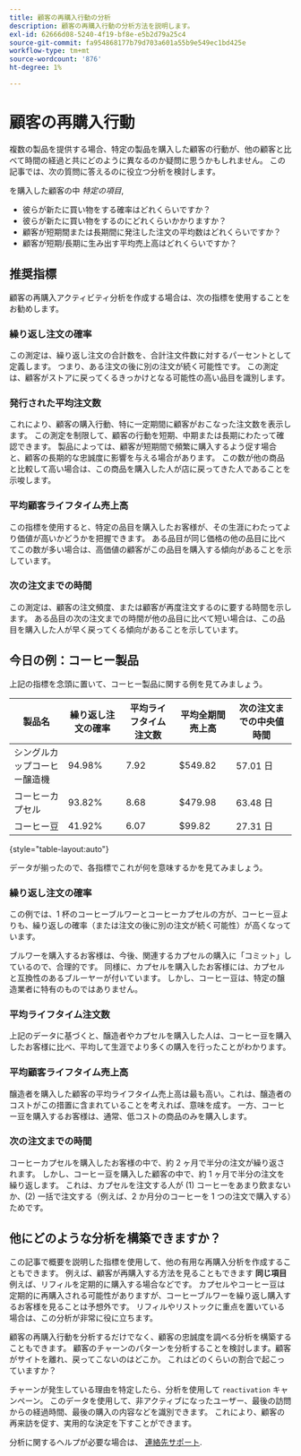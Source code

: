 ```yaml
---
title: 顧客の再購入行動の分析
description: 顧客の再購入行動の分析方法を説明します。
exl-id: 62666d08-5240-4f19-bf8e-e5b2d79a25c4
source-git-commit: fa954868177b79d703a601a55b9e549ec1bd425e
workflow-type: tm+mt
source-wordcount: '876'
ht-degree: 1%

---
```


# 顧客の再購入行動

複数の製品を提供する場合、特定の製品を購入した顧客の行動が、他の顧客と比べて時間の経過と共にどのように異なるのか疑問に思うかもしれません。 この記事では、次の質問に答えるのに役立つ分析を検討します。

を購入した顧客の中 *特定の項目*,

* 彼らが新たに買い物をする確率はどれくらいですか？
* 彼らが新たに買い物をするのにどれくらいかかりますか？
* 顧客が短期間または長期間に発注した注文の平均数はどれくらいですか？
* 顧客が短期/長期に生み出す平均売上高はどれくらいですか？

## 推奨指標

顧客の再購入アクティビティ分析を作成する場合は、次の指標を使用することをお勧めします。

### 繰り返し注文の確率

この測定は、繰り返し注文の合計数を、合計注文件数に対するパーセントとして定義します。 つまり、ある注文の後に別の注文が続く可能性です。 この測定は、顧客がストアに戻ってくるきっかけとなる可能性の高い品目を識別します。

### 発行された平均注文数

これにより、顧客の購入行動、特に一定期間に顧客がおこなった注文数を表示します。 この測定を制限して、顧客の行動を短期、中期または長期にわたって確認できます。 製品によっては、顧客が短期間で頻繁に購入するよう促す場合と、顧客の長期的な忠誠度に影響を与える場合があります。 この数が他の商品と比較して高い場合は、この商品を購入した人が店に戻ってきた人であることを示唆します。

### 平均顧客ライフタイム売上高

この指標を使用すると、特定の品目を購入したお客様が、その生涯にわたってより価値が高いかどうかを把握できます。 ある品目が同じ価格の他の品目に比べてこの数が多い場合は、高価値の顧客がこの品目を購入する傾向があることを示しています。

### 次の注文までの時間

この測定は、顧客の注文頻度、または顧客が再度注文するのに要する時間を示します。 ある品目の次の注文までの時間が他の品目に比べて短い場合は、この品目を購入した人が早く戻ってくる傾向があることを示しています。

## 今日の例：コーヒー製品

上記の指標を念頭に置いて、コーヒー製品に関する例を見てみましょう。

| **製品名** | **繰り返し注文の確率** | **平均ライフタイム注文数** | **平均全期間売上高** | **次の注文までの中央値時間** |
|-----|-----|-----|-----|-----|
| シングルカップコーヒー醸造機 | 94.98% | 7.92 | $549.82 | 57.01 日 |
| コーヒーカプセル | 93.82% | 8.68 | $479.98 | 63.48 日 |
| コーヒー豆 | 41.92% | 6.07 | $99.82 | 27.31 日 |

{style=&quot;table-layout:auto&quot;}

データが揃ったので、各指標でこれが何を意味するかを見てみましょう。

### 繰り返し注文の確率

この例では、1 杯のコーヒーブルワーとコーヒーカプセルの方が、コーヒー豆よりも、繰り返しの確率（または注文の後に別の注文が続く可能性）が高くなっています。

ブルワーを購入するお客様は、今後、関連するカプセルの購入に「コミット」しているので、合理的です。 同様に、カプセルを購入したお客様には、カプセルと互換性のあるブルーヤーが付いています。 しかし、コーヒー豆は、特定の醸造業者に特有のものではありません。

### 平均ライフタイム注文数

上記のデータに基づくと、醸造者やカプセルを購入した人は、コーヒー豆を購入したお客様に比べ、平均して生涯でより多くの購入を行ったことがわかります。

### 平均顧客ライフタイム売上高

醸造者を購入した顧客の平均ライフタイム売上高は最も高い。これは、醸造者のコストがこの措置に含まれていることを考えれば、意味を成す。 一方、コーヒー豆を購入するお客様は、通常、低コストの商品のみを購入します。

### 次の注文までの時間

コーヒーカプセルを購入したお客様の中で、約 2 ヶ月で半分の注文が繰り返されます。 しかし、コーヒー豆を購入した顧客の中で、約 1 ヶ月で半分の注文を繰り返します。 これは、カプセルを注文する人が (1) コーヒーをあまり飲まないか、(2) 一括で注文する（例えば、2 か月分のコーヒーを 1 つの注文で購入する）ためです。

## 他にどのような分析を構築できますか？

この記事で概要を説明した指標を使用して、他の有用な再購入分析を作成することもできます。 例えば、顧客が再購入する方法を見ることもできます **同じ項目** 例えば、リフィルを定期的に購入する場合などです。 カプセルやコーヒー豆は定期的に再購入される可能性がありますが、コーヒーブルワーを繰り返し購入するお客様を見ることは予想外です。 リフィルやリストックに重点を置いている場合は、この分析が非常に役に立ちます。

顧客の再購入行動を分析するだけでなく、顧客の忠誠度を調べる分析を構築することもできます。 顧客のチャーンのパターンを分析することを検討します。顧客がサイトを離れ、戻ってこないのはどこか。 これはどのくらいの割合で起こっていますか？

チャーンが発生している理由を特定したら、分析を使用して `reactivation` キャンペーン。 このデータを使用して、非アクティブになったユーザー、最後の訪問からの経過時間、最後の購入の内容などを識別できます。 これにより、顧客の再来訪を促す、実用的な決定を下すことができます。

分析に関するヘルプが必要な場合は、 [連絡先サポート](https://experienceleague.adobe.com/docs/commerce-knowledge-base/kb/troubleshooting/miscellaneous/mbi-service-policies.html?lang=en).
